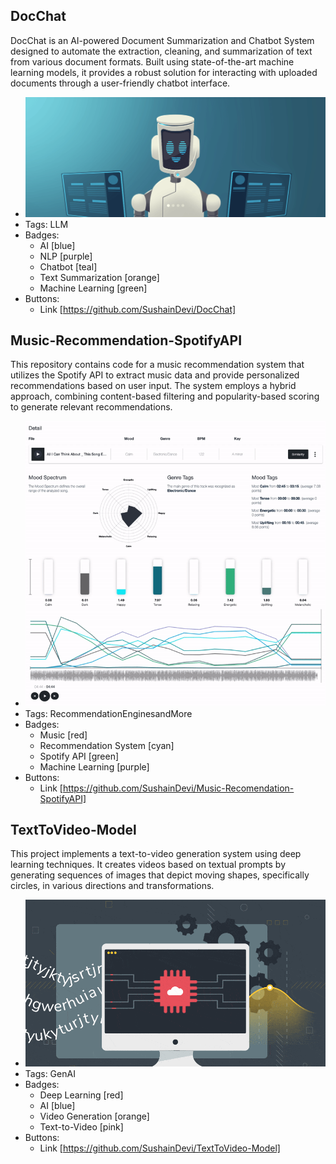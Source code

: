 ## DocChat  
DocChat is an AI-powered Document Summarization and Chatbot System designed to automate the extraction, cleaning, and summarization of text from various document formats. Built using state-of-the-art machine learning models, it provides a robust solution for interacting with uploaded documents through a user-friendly chatbot interface.  
- ![docchat](../assets/docchat.gif)  
- Tags: LLM
- Badges:  
  - AI [blue]  
  - NLP [purple]  
  - Chatbot [teal]  
  - Text Summarization [orange]  
  - Machine Learning [green]  
- Buttons:  
  - Link [https://github.com/SushainDevi/DocChat]  

## Music-Recommendation-SpotifyAPI  
This repository contains code for a music recommendation system that utilizes the Spotify API to extract music data and provide personalized recommendations based on user input. The system employs a hybrid approach, combining content-based filtering and popularity-based scoring to generate relevant recommendations.  
- ![music](../assets/music.gif)  
- Tags: RecommendationEnginesandMore
- Badges:  
  - Music [red]  
  - Recommendation System [cyan]  
  - Spotify API [green]  
  - Machine Learning [purple]  
- Buttons:  
  - Link [https://github.com/SushainDevi/Music-Recomendation-SpotifyAPI]  

## TextToVideo-Model  
This project implements a text-to-video generation system using deep learning techniques. It creates videos based on textual prompts by generating sequences of images that depict moving shapes, specifically circles, in various directions and transformations.  
- ![text2video](../assets/text2video.gif)  
- Tags: GenAI 
- Badges:  
  - Deep Learning [red]  
  - AI [blue]  
  - Video Generation [orange]  
  - Text-to-Video [pink]  
- Buttons:  
  - Link [https://github.com/SushainDevi/TextToVideo-Model]  
